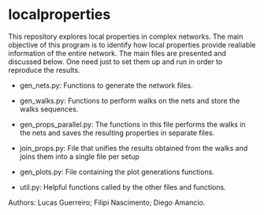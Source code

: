 # localproperties

This repository explores local properties in complex networks. The main objective of this program is to identify how local properties provide realiable information of the entire network.
The main files are presented and discussed below. One need just to set them up and run in order to reproduce the results.

- gen_nets.py:
	Functions to generate the network files.

- gen_walks.py:
	Functions to perform walks on the nets and store the walks sequences.

- gen_props_parallel.py:
	The functions in this file performs the walks in the nets and saves the resulting properties in separate files.

- join_props.py:
	File that unifies the results obtained from the walks and joins them into a single file per setup

- gen_plots.py:
	File containing the plot generations functions.

- util.py:
	Helpful functions called by the other files and functions.

Authors:
Lucas Guerreiro;
Filipi Nascimento;
Diego Amancio.
